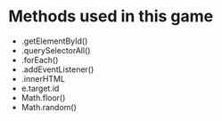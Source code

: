 #   Methods used in this game
-   .getElementById()
-   .querySelectorAll()
-   .forEach()
-   .addEventListener()
-   .innerHTML
-   e.target.id
-   Math.floor()
-   Math.random()